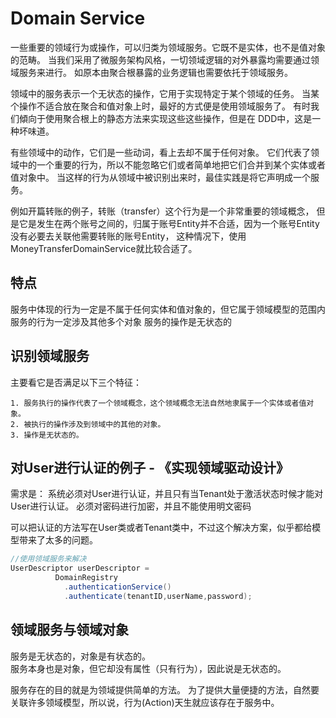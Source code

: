 # Domain Service

一些重要的领域行为或操作，可以归类为领域服务。它既不是实体，也不是值对象的范畴。
当我们采用了微服务架构风格，一切领域逻辑的对外暴露均需要通过领域服务来进行。
如原本由聚合根暴露的业务逻辑也需要依托于领域服务。

领域中的服务表示一个无状态的操作，它用于实现特定于某个领域的任务。
当某个操作不适合放在聚合和值对象上时，最好的方式便是使用领域服务了。
有时我们傾向于使用聚合根上的静态方法来实现这些这些操作，但是在 DDD中，这是一种坏味道。

有些领域中的动作，它们是一些动词，看上去却不属于任何对象。
它们代表了领域中的一个重要的行为，所以不能忽略它们或者简单地把它们合并到某个实体或者值对象中。
当这样的行为从领域中被识别出来时，最佳实践是将它声明成一个服务。

例如开篇转账的例子，转账（transfer）这个行为是一个非常重要的领域概念，
但是它是发生在两个账号之间的，归属于账号Entity并不合适，因为一个账号Entity没有必要去关联他需要转账的账号Entity，
这种情况下，使用MoneyTransferDomainService就比较合适了。

## 特点

服务中体现的行为一定是不属于任何实体和值对象的，但它属于领域模型的范围内
服务的行为一定涉及其他多个对象
服务的操作是无状态的

## 识别领域服务
主要看它是否满足以下三个特征：
```
1. 服务执行的操作代表了一个领域概念，这个领域概念无法自然地隶属于一个实体或者值对象。
2. 被执行的操作涉及到领域中的其他的对象。
3. 操作是无状态的。
```
## 对User进行认证的例子 - 《实现领域驱动设计》

需求是：
系统必须对User进行认证，并且只有当Tenant处于激活状态时候才能对User进行认证。
必须对密码进行加密，并且不能使用明文密码

可以把认证的方法写在User类或者Tenant类中，不过这个解决方案，似乎都给模型带来了太多的问题。

```java
//使用领域服务来解决
UserDescriptor userDescriptor = 
          DomainRegistry
            .authenticationService()
            .authenticate(tenantID,userName,password);
```

## 领域服务与领域对象

服务是无状态的，对象是有状态的。  
服务本身也是对象，但它却没有属性（只有行为），因此说是无状态的。

服务存在的目的就是为领域提供简单的方法。
为了提供大量便捷的方法，自然要关联许多领域模型，所以说，行为(Action)天生就应该存在于服务中。